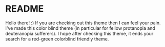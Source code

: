 # README
Hello there! :) 
If you are checking out this theme then I can feel your pain. I've made this color blind theme (in particular for fellow protanopia and deuteranopia sufferers). I hope after checking this theme, it ends your search for a red-green colorblind friendly theme. 